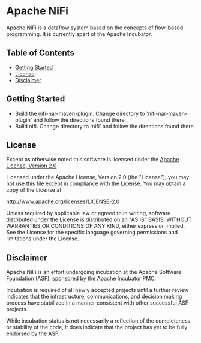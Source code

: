 # Apache NiFi

Apache NiFi is a dataflow system based on the concepts of flow-based programming. It is currently apart of the Apache Incubator.

## Table of Contents

- [Getting Started](#getting-started)
- [License](#license)
- [Disclaimer](#disclaimer)

## Getting Started

- Build the nifi-nar-maven-plugin.  Change directory to 'nifi-nar-maven-plugin' and 
follow the directions found there.
- Build nifi.  Change directory to 'nifi' and follow the directions found there.

## License

Except as otherwise noted this software is licensed under the
[Apache License, Version 2.0](http://www.apache.org/licenses/LICENSE-2.0.html)

Licensed under the Apache License, Version 2.0 (the "License");
you may not use this file except in compliance with the License.
You may obtain a copy of the License at

  http://www.apache.org/licenses/LICENSE-2.0

Unless required by applicable law or agreed to in writing, software
distributed under the License is distributed on an "AS IS" BASIS,
WITHOUT WARRANTIES OR CONDITIONS OF ANY KIND, either express or implied.
See the License for the specific language governing permissions and
limitations under the License.

## Disclaimer

Apache NiFi is an effort undergoing incubation at the Apache Software
Foundation (ASF), sponsored by the Apache Incubator PMC.

Incubation is required of all newly accepted projects until a further review
indicates that the infrastructure, communications, and decision making process
have stabilized in a manner consistent with other successful ASF projects.

While incubation status is not necessarily a reflection of the completeness
or stability of the code, it does indicate that the project has yet to be
fully endorsed by the ASF.

